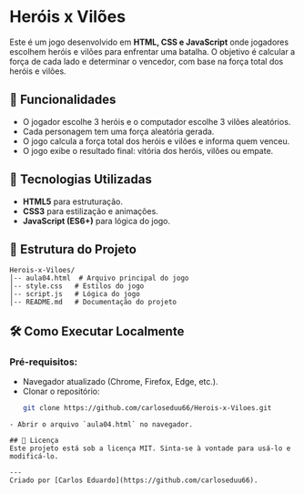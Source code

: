 # Heróis x Vilões

Este é um jogo desenvolvido em **HTML, CSS e JavaScript** onde jogadores escolhem heróis e vilões para enfrentar uma batalha. O objetivo é calcular a força de cada lado e determinar o vencedor, com base na força total dos heróis e vilões.

## 📌 Funcionalidades
- O jogador escolhe 3 heróis e o computador escolhe 3 vilões aleatórios.
- Cada personagem tem uma força aleatória gerada.
- O jogo calcula a força total dos heróis e vilões e informa quem venceu.
- O jogo exibe o resultado final: vitória dos heróis, vilões ou empate.

## 🚀 Tecnologias Utilizadas
- **HTML5** para estruturação.
- **CSS3** para estilização e animações.
- **JavaScript (ES6+)** para lógica do jogo.

## 📂 Estrutura do Projeto
```
Herois-x-Viloes/
│-- aula04.html  # Arquivo principal do jogo
│-- style.css   # Estilos do jogo
│-- script.js   # Lógica do jogo
│-- README.md   # Documentação do projeto
```

## 🛠 Como Executar Localmente

### Pré-requisitos:
- Navegador atualizado (Chrome, Firefox, Edge, etc.).
- Clonar o repositório:
  ```sh
  git clone https://github.com/carloseduu66/Herois-x-Viloes.git
```
- Abrir o arquivo `aula04.html` no navegador.

## 📝 Licença
Este projeto está sob a licença MIT. Sinta-se à vontade para usá-lo e modificá-lo.

---
Criado por [Carlos Eduardo](https://github.com/carloseduu66).

